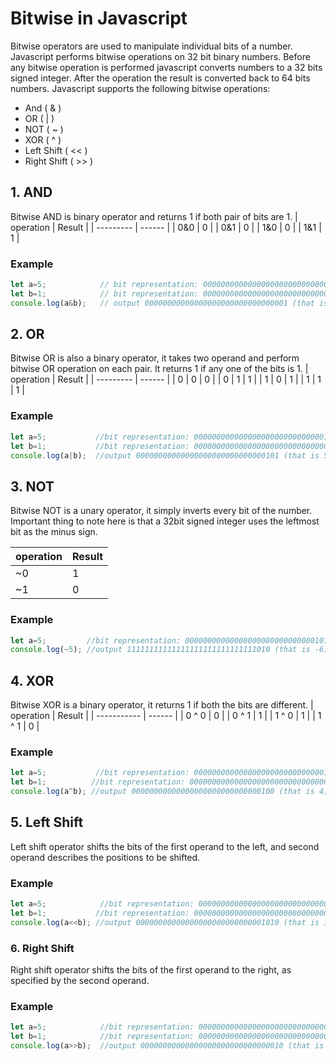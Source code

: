 # Bitwise in Javascript
Bitwise operators are used to  manipulate individual bits of a number. Javascript performs bitwise operations on 32 bit binary numbers. Before any bitwise operation is performed javascript converts numbers to a 32 bits signed integer. After the operation the result is converted back to 64 bits numbers. Javascript supports the following bitwise operations:

- And ( & )
- OR ( | )
- NOT ( ~ )
- XOR ( ^ )
- Left Shift ( << )
- Right Shift ( >> )

## 1. AND
Bitwise AND is binary operator and returns 1 if both pair of bits are 1.
| operation | Result |
| --------- | ------ |
| 0&0       |  0     |
| 0&1       |  0     |
| 1&0       |  0     |
| 1&1       |  1     |
### Example
```javascript
let a=5;            // bit representation: 00000000000000000000000000000101
let b=1;            // bit representation: 00000000000000000000000000000001
console.log(a&b);   // output 00000000000000000000000000000001 (that is 1)
```
## 2. OR
Bitwise OR is also a binary operator, it takes two operand and perform bitwise OR operation on each pair. It returns 1 if any one of the bits is 1.
| operation | Result |
| --------- | ------ |
| 0 | 0       |  0     |
| 0 | 1       |  1     |
| 1 | 0       |  1     |
| 1 | 1       |  1     |
### Example
```javascript
let a=5;           //bit representation: 00000000000000000000000000000101
let b=1;           //bit representation: 00000000000000000000000000000001
console.log(a|b);  //output 00000000000000000000000000000101 (that is 5)
```
## 3. NOT
Bitwise NOT is a unary operator, it simply inverts every bit of the number. Important thing to note here is that a 32bit signed integer uses the leftmost bit as the minus sign.

| operation | Result |
| --------- | ------ |
| ~0        |  1     |
| ~1        |  0     |
### Example
```javascript
let a=5;         //bit representation: 00000000000000000000000000000101
console.log(~5); //output 11111111111111111111111111111010 (that is -6)
```
## 4. XOR
Bitwise XOR is a binary operator, it returns 1 if both the bits are different.
| operation   | Result |
| ----------- | ------ |
| 0 ^ 0       |  0     |
| 0 ^ 1       |  1     |
| 1 ^ 0       |  1     |
| 1 ^ 1       |  0     |
### Example
```javascript
let a=5;           //bit representation: 00000000000000000000000000000101
let b=1;          //bit representation: 00000000000000000000000000000001
console.log(a^b); //output 00000000000000000000000000000100 (that is 4)
```
## 5. Left Shift
Left shift operator shifts the bits of the first operand to the left, and second operand describes the positions to be shifted.
### Example
```javascript
let a=5;            //bit representation: 00000000000000000000000000000101
let b=1;           //bit representation: 00000000000000000000000000000001
console.log(a<<b); //output 00000000000000000000000000001010 (that is 10)
``` 
### 6. Right Shift
Right shift operator shifts the bits of the first operand to the right, as specified by the second operand.
### Example
```javascript
let a=5;            //bit representation: 00000000000000000000000000000101
let b=1;            //bit representation: 00000000000000000000000000000001
console.log(a>>b);  //output 00000000000000000000000000000010 (that is 2)
```


